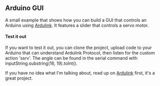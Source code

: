 ## Arduino GUI

A small example that shows how you can build a GUI that controls an Arduino using 
[Ardulink](http://www.arulink.org). It features a slider that controls a servo motor.

#### Test it out

If you want to test it out, you can clone the project, upload code to your Arduino that can
understand Ardulink Protocol, then listen for the custom action 'ssrv'. The angle can be found
in the serial command with inputString.substring(16, 19).toInt().

If you have no idea what I'm talking about, read up on [Ardulink](http://www.arulink.org) first,
it's a great project.

